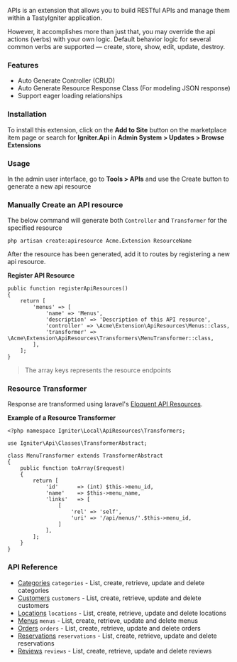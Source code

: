 APIs is an extension that allows you to build RESTful APIs and manage them within a TastyIgniter application.

However, it accomplishes more than just that, you may override the api actions (verbs) with your own logic. 
Default behavior logic for several common verbs are supported — create, store, show, edit, update, destroy. 

### Features
- Auto Generate Controller (CRUD)
- Auto Generate Resource Response Class (For modeling JSON response)
- Support eager loading relationships

### Installation

To install this extension, click on the **Add to Site** button on the marketplace item page or search for **Igniter.Api** in **Admin System > Updates > Browse Extensions**

### Usage
In the admin user interface, go to **Tools > APIs** and use the Create button to generate a new api resource

### Manually Create an API resource

The below command will generate both `Controller` and `Transformer` for the specified resource

```
php artisan create:apiresource Acme.Extension ResourceName
```

After the resource has been generated, add it to routes by registering a new api resource.

**Register API Resource**
```
public function registerApiResources()
{
    return [
        'menus' => [
            'name' => 'Menus',
            'description' => 'Description of this API resource',
            'controller' => \Acme\Extension\ApiResources\Menus::class,
            'transformer' => \Acme\Extension\ApiResources\Transformers\MenuTransformer::class,
        ],
    ];
}
```

> The array keys represents the resource endpoints

### Resource Transformer

Response are transformed using laravel's [Eloquent API Resources](https://laravel.com/docs/eloquent-resources).

**Example of a Resource Transformer**

```
<?php namespace Igniter\Local\ApiResources\Transformers;

use Igniter\Api\Classes\TransformerAbstract;

class MenuTransformer extends TransformerAbstract
{
	public function toArray($request)
	{
	    return [
	        'id'      => (int) $this->menu_id,
	        'name'    => $this->menu_name,
            'links'   => [
                [
                    'rel' => 'self',
                    'uri' => '/api/menus/'.$this->menu_id,
                ]
            ],
	    ];
	}
}
```

### API Reference

- [Categories](docs/categories.md)
    `categories` - List, create, retrieve, update and delete categories
- [Customers](docs/customers.md)
    `customers` - List, create, retrieve, update and delete customers
- [Locations](docs/locations.md)
    `locations` - List, create, retrieve, update and delete locations
- [Menus](docs/menus.md)
    `menus` - List, create, retrieve, update and delete menus
- [Orders](docs/orders.md)
    `orders` - List, create, retrieve, update and delete orders
- [Reservations](docs/reservations.md)
    `reservations` - List, create, retrieve, update and delete reservations
- [Reviews](docs/reviews.md)
    `reviews` - List, create, retrieve, update and delete reviews
